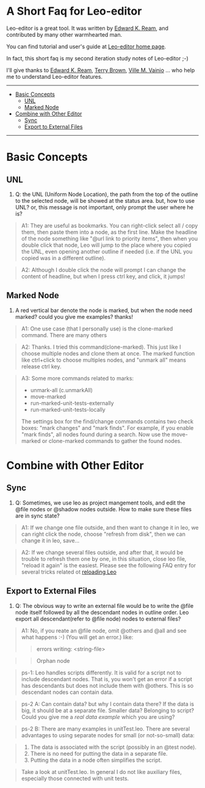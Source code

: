 A Short Faq for Leo-editor
===========================

Leo-editor is a great tool. It was written by [Edward K. Ream], and contributed by many other warmhearted man.

You can find tutorial and user's guide at [Leo-editor home page](http://webpages.charter.net/edreamleo/front.html).

In fact, this short faq is my second iteration study notes of Leo-editor ;-)

I'll give thanks to [Edward K. Ream], [Terry Brown], [Ville M. Vainio] ... who help me to understand Leo-editor features.

[Edward K. Ream]: http://webpages.charter.net/edreamleo/ekr.html
[Terry Brown]: https://plus.google.com/116859937287332241707
[Ville M. Vainio]: https://plus.google.com/103097156557482112329/

***

* [Basic Concepts](#basic-concepts)
	* [UNL](#unl)
	* [Marked Node](#marked-node)
* [Combine with Other Editor](#combine-with-other-editor)
	* [Sync](#sync)
	* [Export to External Files](#export-to-external-files)

***

# Basic Concepts
## UNL
1. Q: the UNL (Uniform Node Location), the path from the top of the outline to the selected node, will be showed at the status area. 
but, how to use UNL? or, this message is not important, only prompt the user where he is?

> A1: They are useful as bookmarks.  You can right-click select all / copy
> them, then paste them into a node, as the first line.  Make the
> headline of the node something like "@url link to priority items", then
> when you double click that node, Leo will jump to the place where you
> copied the UNL, even opening another outline if needed (i.e. if the UNL
> you copied was in a different outline).

> A2: Although I double click the node will prompt I can change the content of headline, but when I press ctrl key, and click, it jumps!

## Marked Node
1. A red vertical bar denote the node is marked, but when the node need marked?
could you give me examples? thanks!

> A1: One use case (that I personally use) is the clone-marked command. There are many others

> A2: Thanks.
> I tried this command(clone-marked). This just like I choose multiple nodes and clone them at once.
> The marked function like ctrl+click to choose multiples nodes, and "unmark all" means release ctrl key.

> A3: Some more commands related to marks:
> 
> - unmark-all (c.unmarkAll)
> - move-marked
> - run-marked-unit-tests-externally
> - run-marked-unit-tests-locally
>
> The settings box for the find/change commands contains two check
> boxes: "mark changes" and "mark finds".  For example, if you enable
> "mark finds", all nodes found during a search.  Now use the
> move-marked or clone-marked commands to gather the found nodes.


# Combine with Other Editor
## Sync
1. Q: Sometimes, we use leo as project mangement tools, and edit the @file nodes or @shadow nodes outside. How to make sure these files are in sync state?

> A1: If we change one file outside, and then want to change it in leo, we can right click the node, choose "refresh from disk", then we can change it in leo, save...

> A2: If we change several files outside, and after that, it would be trouble to refresh them one by one, in this situation, close leo file, "reload it again" is the easiest.
> Please see the following FAQ entry for several tricks related ot
> [reloading Leo](http://webpages.charter.net/edreamleo/FAQ.html#how-can-i-use-leo-to-develop-leo-itself)

## Export to External Files
1. Q: The obvious way to write an external file would be to write the @file node itself followed by all the descendant nodes in outline order. Leo export all descendant(refer to @file node) nodes to external files?

> A1: No, if you reate an @file node, omit @others and @all and see what happens :-)  (You will get an error.) 
> like:
>>  errors writing: \<string-file\> 

>>  Orphan node

> ps-1: Leo handles scripts differently.  It is valid for a script not to
> include descendant nodes.  That is, you won't get an error if a script
> has descendants but does not include them with @others.  This is so
> descendant nodes can contain data.

> ps-2 A: Can contain data?  but why I contain data there? If the data is big, it should be at a separate file. Smaller data? Belonging to script?
> Could you give me a *real data example* which you are using?

> ps-2 B: There are many examples in unitTest.leo.  There are several advantages
> to using separate nodes for small (or not-so-small) data:

> 1.  The data is associated with the script (possibly in an @test node).
> 2.  There is no need for putting the data in a separate file.
> 3.  Putting the data in a node often simplifies the script.

> Take a look at unitTest.leo.  In general I do not like auxiliary
> files, especially those connected with unit tests.

